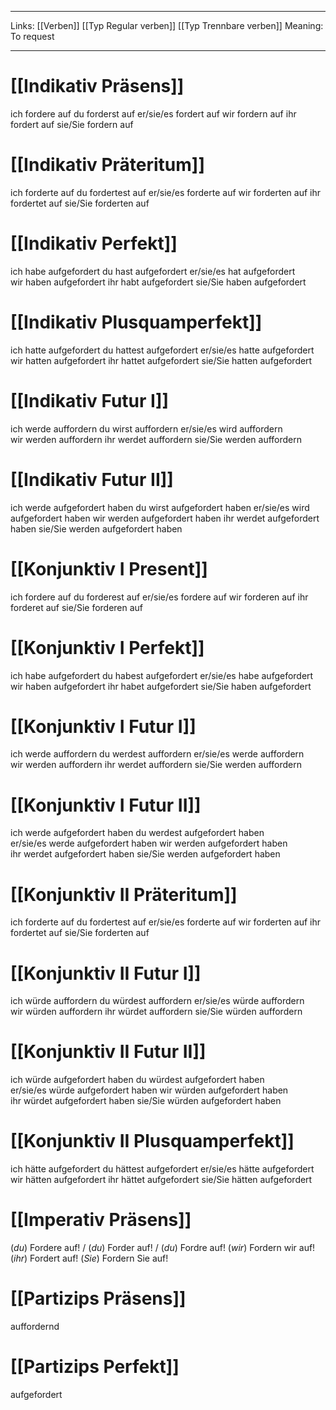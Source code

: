 ___

Links: [[Verben]] [[Typ Regular verben]] [[Typ Trennbare verben]]
Meaning: To request

---

# [[Indikativ Präsens]]
ich fordere auf
du forderst auf
er/sie/es fordert auf
wir fordern auf
ihr fordert auf
sie/Sie fordern auf

# [[Indikativ Präteritum]]
ich forderte auf
du fordertest auf
er/sie/es forderte auf
wir forderten auf
ihr fordertet auf
sie/Sie forderten auf

# [[Indikativ Perfekt]]
ich habe aufgefordert
du hast aufgefordert
er/sie/es hat aufgefordert
wir haben aufgefordert
ihr habt aufgefordert
sie/Sie haben aufgefordert

# [[Indikativ Plusquamperfekt]]
ich hatte aufgefordert
du hattest aufgefordert
er/sie/es hatte aufgefordert
wir hatten aufgefordert
ihr hattet aufgefordert
sie/Sie hatten aufgefordert

# [[Indikativ Futur I]]
ich werde auffordern
du wirst auffordern
er/sie/es wird auffordern
wir werden auffordern
ihr werdet auffordern
sie/Sie werden auffordern

# [[Indikativ Futur II]]
ich werde aufgefordert haben
du wirst aufgefordert haben
er/sie/es wird aufgefordert haben
wir werden aufgefordert haben
ihr werdet aufgefordert haben
sie/Sie werden aufgefordert haben

# [[Konjunktiv I Present]]
ich fordere auf
du forderest auf
er/sie/es fordere auf
wir forderen auf
ihr forderet auf
sie/Sie forderen auf

# [[Konjunktiv I Perfekt]]
ich habe aufgefordert
du habest aufgefordert
er/sie/es habe aufgefordert
wir haben aufgefordert
ihr habet aufgefordert
sie/Sie haben aufgefordert

# [[Konjunktiv I Futur I]]
ich werde auffordern
du werdest auffordern
er/sie/es werde auffordern
wir werden auffordern
ihr werdet auffordern
sie/Sie werden auffordern

# [[Konjunktiv I Futur II]]
ich werde aufgefordert haben
du werdest aufgefordert haben
er/sie/es werde aufgefordert haben
wir werden aufgefordert haben
ihr werdet aufgefordert haben
sie/Sie werden aufgefordert haben

# [[Konjunktiv II Präteritum]]
ich forderte auf
du fordertest auf
er/sie/es forderte auf
wir forderten auf
ihr fordertet auf
sie/Sie forderten auf

# [[Konjunktiv II Futur I]]
ich würde auffordern
du würdest auffordern
er/sie/es würde auffordern
wir würden auffordern
ihr würdet auffordern
sie/Sie würden auffordern

# [[Konjunktiv II Futur II]]
ich würde aufgefordert haben
du würdest aufgefordert haben
er/sie/es würde aufgefordert haben
wir würden aufgefordert haben
ihr würdet aufgefordert haben
sie/Sie würden aufgefordert haben

# [[Konjunktiv II Plusquamperfekt]]
ich hätte aufgefordert
du hättest aufgefordert
er/sie/es hätte aufgefordert
wir hätten aufgefordert
ihr hättet aufgefordert
sie/Sie hätten aufgefordert

# [[Imperativ Präsens]]
(_du_) Fordere auf! / (_du_) Forder auf! / (_du_) Fordre auf!
(_wir_) Fordern wir auf!
(_ihr_) Fordert auf!
(_Sie_) Fordern Sie auf!

# [[Partizips Präsens]]
auffordernd

# [[Partizips Perfekt]]
aufgefordert